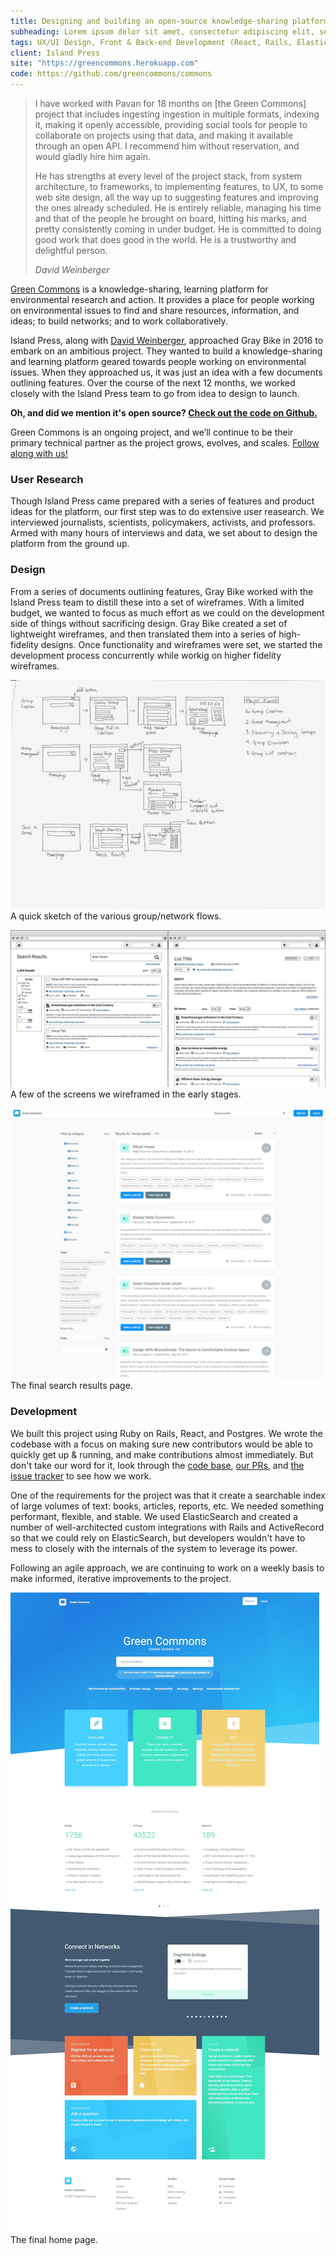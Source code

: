 ```yaml
---
title: Designing and building an open-source knowledge-sharing platform from the ground up
subheading: Lorem ipsum dolor sit amet, consectetur adipiscing elit, sed do eiusmod tempor incididunt.
tags: UX/UI Design, Front & Back-end Development (React, Rails, ElasticSearch), Product Strategy
client: Island Press
site: "https://greencommons.herokuapp.com"
code: https://github.com/greencommons/commons
---
```


> I have worked with Pavan for 18 months on [the Green Commons] project that includes ingesting ingestion in multiple formats, indexing it, making it openly accessible, providing social tools for people to collaborate on projects using that data, and making it available through an open API. I recommend him without reservation, and would gladly hire him again.
>
> He has strengths at every level of the project stack, from system architecture, to frameworks, to implementing features, to UX, to some web site design, all the way up to suggesting features and improving the ones already scheduled. He is entirely reliable, managing his time and that of the people he brought on board, hitting his marks, and pretty consistently coming in under budget. He is committed to doing good work that does good in the world. He is a trustworthy and delightful person.
>
> <cite>David Weinberger</cite>

[Green Commons] is a knowledge-sharing, learning platform for environmental research and action. It provides a place for people working on environmental issues to find and share resources, information, and ideas; to build networks; and to work collaboratively.

Island Press, along with [David Weinberger](http://weinberger.org/), approached Gray Bike in 2016 to embark on an ambitious project. They wanted to build a knowledge-sharing and learning platform geared towards people working on environmental issues. When they approached us, it was just an idea with a few documents outlining features. Over the course of the next 12 months, we worked closely with the Island Press team to go from idea to design to launch.

**Oh, and did we mention it's open source? [Check out the code on Github.]**

Green Commons is an ongoing project, and we’ll continue to be their primary technical partner as the project grows, evolves, and scales. [Follow along with us!]

### User Research

Though Island Press came prepared with a series of features and product ideas for the platform, our first step was to do extensive user reasearch. We interviewed journalists, scientists, policymakers, activists, and professors. Armed with many hours of interviews and data, we set about to design the platform from the ground up.

### Design

From a series of documents outlining features, Gray Bike worked with the Island Press team to distill these into a set of wireframes. With a limited budget, we wanted to focus as much effort as we could on the development side of things without sacrificing design. Gray Bike created a set of lightweight wireframes, and then translated them into a series of high-fidelity designs. Once functionality and wireframes were set, we started the development process concurrently while workig on higher fidelity wireframes.

<p class='case-study__image-display text-center'>
  <img src='/images/work/green-commons/group-flow.jpg'>
  <span>A quick sketch of the various group/network flows.</span>
</p>


<p class='case-study__image-display text-center'>
  <img src='/images/work/green-commons/wireframes.jpg'>
  <span>A few of the screens we wireframed in the early stages.</span>
</p>

<p class='case-study__image-display text-center'>
  <img src='/images/work/green-commons/search-page-final.jpg'>
  <span>The final search results page.</span>
</p>

### Development

We built this project using Ruby on Rails, React, and Postgres. We wrote the codebase with a focus on making sure new contributors would be able to quickly get up & running, and make contributions almost immediately. But don't take our word for it, look through the [code base], [our PRs], and [the issue tracker] to see how we work.


One of the requirements for the project was that it create a searchable index of large volumes of text: books, articles, reports, etc. We needed something performant, flexible, and stable. We used ElasticSearch and created a number of well-architected custom integrations with Rails and ActiveRecord so that we could rely on ElasticSearch, but developers wouldn't have to mess to closely with the internals of the system to leverage its power.

Following an agile approach, we are continuing to work on a weekly basis to make informed, iterative improvements to the project.

<p class='case-study__image-display text-center'>
  <img src='/images/work/green-commons/homepage-final.jpg'>
  <span>The final home page.</span>
</p>


[Green Commons]: https://greencommons.herokuapp.com
[Check out the code on Github.]: https://github.com/greencommons/commons
[code base]: https://github.com/greencommons/commons
[Follow along with us!]: https://github.com/greencommons/commons
[our PRs]: https://github.com/greencommons/commons/pulls?q=is%3Apr+is%3Aclosed
[the issue tracker]: https://github.com/greencommons/commons/projects/1
